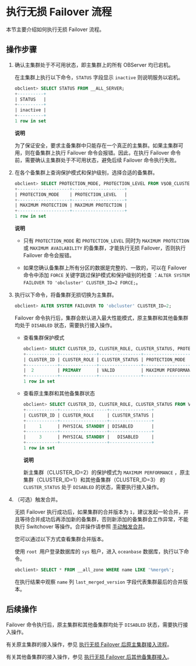 执行无损 Failover 流程 
=====================================

本节主要介绍如何执行无损 Failover 流程。

操作步骤 
-------------------------

1. 确认主集群处于不可用状态，即主集群上的所有 OBServer 均已宕机。

   在主集群上执行以下命令，`STATUS` 字段显示 `inactive` 则说明服务以宕机。

   ```sql
   obclient> SELECT STATUS FROM __ALL_SERVER;
   +----------+
   | STATUS   |
   +----------+
   | inactive |
   +----------+
   1 row in set
   ```

   
   **说明**

   

   为了保证安全，要求主备集群中只能存在一个真正的主集群。如果主集群可用，则在备集群上执行 Failover 命令会报错。因此，在执行 Failover 命令前，需要确认主集群处于不可用状态，避免后续 Failover 命令执行失败。
   

2. 在各个备集群上查询保护模式和保护级别，选择合适的备集群。

   ```sql
   obclient> SELECT PROTECTION_MODE, PROTECTION_LEVEL FROM V$OB_CLUSTER;
   +--------------------+--------------------+
   | PROTECTION_MODE    | PROTECTION_LEVEL   |
   +--------------------+--------------------+
   | MAXIMUM PROTECTION | MAXIMUM PROTECTION |
   +--------------------+--------------------+
   1 row in set
   ```

   
   **说明**

   
   * 只有 `PROTECTION_MODE` 和 `PROTECTION_LEVEL` 同时为 `MAXIMUM PROTECTION` 或 `MAXIMUM AVAILABILITY` 的备集群，才能执行无损 Failover，否则执行 Failover 命令会报错。

     
   
   * 如果您确认备集群上所有分区的数据是完整的、一致的，可以在 Failover 命令中添加 `FORCE` 关键字跳过保护模式和保护级别的检查 ：`ALTER SYSTEM FAILOVER TO 'obcluster' CLUSTER_ID=2 FORCE;`。

     
   

   
   

3. 执行以下命令，将备集群无损切换为主集群。

   ```sql
   obclient> ALTER SYSTEM FAILOVER TO 'obcluster' CLUSTER_ID=2;
   ```

   

   Failover 命令执行后，集群会默认进入最大性能模式，原主集群和其他备集群均处于 `DISABLED` 状态，需要执行接入操作。
   * 查看集群保护模式

     ```sql
     obclient> SELECT CLUSTER_ID, CLUSTER_ROLE, CLUSTER_STATUS, PROTECTION_MODE, PROTECTION_LEVEL FROM V$OB_CLUSTER;
     +------------+--------------+----------------+---------------------+--------------+
     | CLUSTER_ID | CLUSTER_ROLE | CLUSTER_STATUS | PROTECTION_MODE     | PROTECTION_LEVEL    |
     +------------+--------------+----------------+---------------------+--------------+
     |  2         | PRIMARY      | VALID          | MAXIMUM PERFORMANCE | MAXIMUM PERFORMANCE |
     +------------+--------------+----------------+---------------------+--------------+
     1 row in set
     ```

     
   
   * 查看原主集群和其他备集群状态 

     ```sql
     obclient> SELECT CLUSTER_ID, CLUSTER_ROLE, CLUSTER_STATUS FROM V$OB_STANDBY_STATUS;
     +------------+------------------+----------------+
     | CLUSTER_ID | CLUSTER_ROLE     | CLUSTER_STATUS |
     +------------+------------------+----------------+
     |     1      | PHYSICAL STANDBY | DISABLED       |
     +------------+------------------+----------------+
     |     3      | PHYSICAL STANDBY |   DISABLED     |
     +------------+------------------+----------------+
     1 row in set
     ```

     
     **说明**

     新主集群（CLUSTER_ID=2）的保护模式为 `MAXIMUM PERFORMANCE` ，原主集群（CLUSTER_ID=1）和其他备集群（CLUSTER_ID=3） 的 `CLUSTER_STATUS` 处于 `DISABLED` 的状态，需要执行接入操作。
     
   

   

4. （可选）触发合并。

   无损 Failover 执行成功后，如果集群的合并版本为 `1`，建议发起一轮合并，并且等待合并成功后再添加新的备集群，否则新添加的备集群会工作异常，不能执行 Switchover 等操作。合并操作请参照 [手动触发合并](/zh-CN/5.administrator-guide/2.basic-database-management/5.manage-data-storage/2.merge-management-1/4.manually-trigger-a-merge-1.md)。

   您可以通过以下方式查看集群合并版本。

   使用 `root `用户登录数据库的 `sys` 租户，进入 `oceanbase` 数据库，执行以下命令。

   ```sql
   obclient> SELECT * FROM __all_zone WHERE name LIKE '%merge%';
   ```

   

   在执行结果中观察 `name` 列 `last_merged_version` 字段代表集群最后的合并版本。
   




后续操作 
-------------------------

Failover 命令执行后，原主集群和其他备集群均处于 `DISABLED` 状态，需要执行接入操作。

有关原主集群的接入操作，参见 [执行无损 Failover 后原主集群接入流程](/zh-CN/5.administrator-guide/7.high-data-availability/3.active-standby-database-management-1/7.role-switch-3/4.run-a-failover-command-from-the-command-line-1/3.access-process-of-the-original-primary-cluster-after-lossless-failover.md)。

有关其他备集群的接入操作，参见 [执行无损 Failover 后其他备集群接入](/zh-CN/5.administrator-guide/7.high-data-availability/3.active-standby-database-management-1/7.role-switch-3/4.run-a-failover-command-from-the-command-line-1/4.after-performing-lossless-failover-other-standby-clusters-are-connected.md)。

